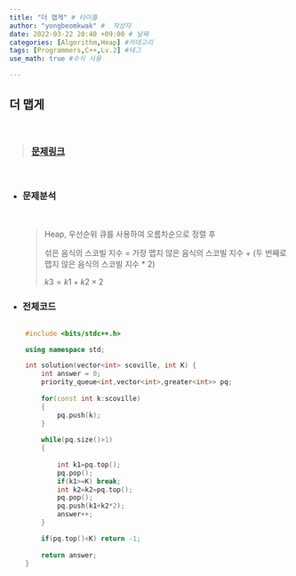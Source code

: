 ```yaml
---
title: "더 맵게" # 타이틀 
author: "yongbeomkwak" #  작성자 
date: 2022-03-22 20:40 +09:00 # 날짜  
categories: [Algorithm,Heap] #카데고리 
tags: [Programmers,C++,Lv.2] #테그 
use_math: true #수식 사용

---
```


## 더 맵게

<br>

> ### [문제링크](https://programmers.co.kr/learn/courses/30/lessons/42626?language=cpp)

<br>

-  ### 문제분석 
    <br>
    
    > Heap, 우선순위 큐를 사용하여 오름차순으로 정렬 후 
    > 
    > 섞은 음식의 스코빌 지수 = 가장 맵지 않은 음식의 스코빌 지수 + (두 번째로 맵지 않은 음식의 스코빌 지수 * 2)
    > 
    > $k3= k1 + k2 \times 2$
 

-   ### 전체코드

~~~ c++

    #include <bits/stdc++.h>

    using namespace std;

    int solution(vector<int> scoville, int K) {
        int answer = 0;
        priority_queue<int,vector<int>,greater<int>> pq;
        
        for(const int k:scoville)
        {
            pq.push(k);
        }
        
        while(pq.size()>1)
        {
            
            int k1=pq.top();
            pq.pop();
            if(k1>=K) break;
            int k2=k2=pq.top();
            pq.pop(); 
            pq.push(k1+k2*2);
            answer++; 
        }

        if(pq.top()<K) return -1;
        
        return answer;
    }
~~~
